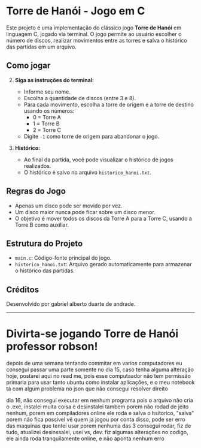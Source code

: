 
# Torre de Hanói - Jogo em C

Este projeto é uma implementação do clássico jogo **Torre de Hanói** em linguagem C, jogado via terminal. O jogo permite ao usuário escolher o número de discos, realizar movimentos entre as torres e salva o histórico das partidas em um arquivo.

## Como jogar



2. **Siga as instruções do terminal:**
   - Informe seu nome.
   - Escolha a quantidade de discos (entre 3 e 8).
   - Para cada movimento, escolha a torre de origem e a torre de destino usando os números:
     - 0 = Torre A
     - 1 = Torre B
     - 2 = Torre C
   - Digite `-1` como torre de origem para abandonar o jogo.

3. **Histórico:**
   - Ao final da partida, você pode visualizar o histórico de jogos realizados.
   - O histórico é salvo no arquivo `historico_hanoi.txt`.

## Regras do Jogo

- Apenas um disco pode ser movido por vez.
- Um disco maior nunca pode ficar sobre um disco menor.
- O objetivo é mover todos os discos da Torre A para a Torre C, usando a Torre B como auxiliar.

## Estrutura do Projeto

- `main.c`: Código-fonte principal do jogo.
- `historico_hanoi.txt`: Arquivo gerado automaticamente para armazenar o histórico das partidas.

## Créditos

Desenvolvido por gabriel alberto duarte de andrade.

---
Divirta-se jogando Torre de Hanói professor robson!
=======
depois de uma semana tentando commitar em varios computadores eu consegui passar uma parte somente no dia 15, caso tenha alguma alteração hoje, postarei aqui no read me, pois esse computaador não tem permissão primaria para usar tanto ubuntu como instalar aplicações, e o meu notebook tá com algum problema no json que não consegui resolver direito

dia 16, não consegui executar em nenhum programa pois o arquivo não cria o .exe, instalei muita coisa e desinstalei tambem porem não rodad de jeito nenhum, porem em compiladores online ele roda e salva o hsitorico, "salva" porem não fica possivel vê quem ja jogou por conta disso, pode ser erro das maquinas que tentei usar porem nenhuma das 3 consegui rodar, fiz de tudo, atualizei desinssalei, usei vs, dev.
fiz algumas alterações no codigo, ele ainda roda tranquilamente online, e não aponta nenhum erro


